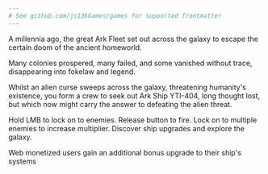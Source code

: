 ```yaml
---
# See github.com/js13kGames/games for supported frontmatter
---
```

A millennia ago, the great Ark Fleet set out across the galaxy to escape the certain doom of the ancient homeworld.

Many colonies prospered, many failed, and some vanished without trace, disappearing into fokelaw and legend.
      
Whilst an alien curse sweeps across the galaxy, threatening humanity's existence, you form a crew to seek out Ark Ship YTI-404, long thought lost, but which now might carry the answer to defeating the alien threat.

Hold LMB to lock on to enemies.  Release button to fire.  Lock on to multiple enemies to increase multiplier.  Discover ship upgrades and explore the galaxy.

Web monetized users gain an additional bonus upgrade to their ship's systems